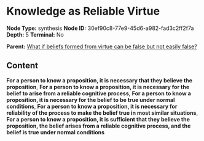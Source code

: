 # Knowledge as Reliable Virtue

**Node Type:** synthesis
**Node ID:** 30ef90c8-77e9-45d6-a982-fad3c2ff2f7a
**Depth:** 5
**Terminal:** No

**Parent:** [What if beliefs formed from virtue can be false but not easily false?](what-if-beliefs-formed-from-virtue-can-be-false-but-not-easily-false-antithesis-2e69bc95-00a8-486c-be6a-5223b6b3dc66.md)

## Content

**For a person to know a proposition, it is necessary that they believe the proposition**, **For a person to know a proposition, it is necessary for the belief to arise from a reliable cognitive process**, **For a person to know a proposition, it is necessary for the belief to be true under normal conditions**, **For a person to know a proposition, it is necessary for reliability of the process to make the belief true in most similar situations**, **For a person to know a proposition, it is sufficient that they believe the proposition, the belief arises from a reliable cognitive process, and the belief is true under normal conditions**
